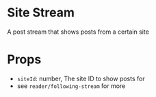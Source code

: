 # Site Stream

A post stream that shows posts from a certain site

# Props

- `siteId`: number, The site ID to show posts for
- see `reader/following-stream` for more
